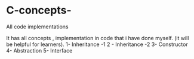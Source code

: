 # C-concepts-
All code implementations

It has all concepts , implementation in code that i have done myself. (it will be helpful for learners).
1- Inheritance -1 
2 - Inheritance -2
3- Constructor 
4- Abstraction 
5-  Interface
